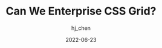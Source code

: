 ---
author: hj_chen
date: 2022-06-23
permalink: false
tags:
  - css
  - layout
  - frameworks
target_url: https://chenhuijing.com/blog/can-we-enterprise-css-grid/
title: Can We Enterprise CSS Grid?
---